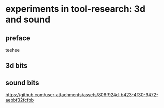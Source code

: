 # experiments in tool-research: 3d and sound

## preface
teehee

## 3d bits

## sound bits

https://github.com/user-attachments/assets/806f924d-b423-4f30-9472-aebbf32fcfbb


